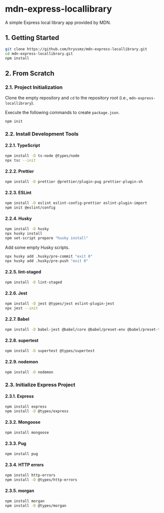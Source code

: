 # mdn-express-locallibrary

A simple Express local library app provided by MDN.

## 1. Getting Started

```bash
git clone https://github.com/hryssmz/mdn-express-locallibrary.git
cd mdn-express-locallibrary.git
npm install
```

## 2. From Scratch

### 2.1. Project Initialization

Clone the empty repository and `cd` to the repository root (i.e., `mdn-express-locallibrary`).

Execute the following commands to create `package.json`.

```bash
npm init
```

### 2.2. Install Development Tools

#### 2.2.1. TypeScript

```bash
npm install -D ts-node @types/node
npx tsc --init
```

#### 2.2.2. Prettier

```bash
npm install -D prettier @prettier/plugin-pug prettier-plugin-sh
```

#### 2.2.3. ESLint

```bash
npm install -D eslint eslint-config-prettier eslint-plugin-import
npm init @eslint/config
```

#### 2.2.4. Husky

```bash
npm install -D husky
npx husky install
npm set-script prepare "husky install"
```

Add some empty Husky scripts.

```bash
npx husky add .husky/pre-commit "exit 0"
npx husky add .husky/pre-push "exit 0"
```

#### 2.2.5. lint-staged

```bash
npm install -D lint-staged
```

#### 2.2.6. Jest

```bash
npm install -D jest @types/jest eslint-plugin-jest
npx jest --init
```

#### 2.2.7. Babel

```bash
npm install -D babel-jest @babel/core @babel/preset-env @babel/preset-typescript
```

#### 2.2.8. supertest

```bash
npm install -D supertest @types/supertest
```

#### 2.2.9. nodemon

```bash
npm install -D nodemon
```

### 2.3. Initialize Express Project

#### 2.3.1. Express

```bash
npm install express
npm install -D @types/express
```

#### 2.3.2. Mongoose

```bash
npm install mongoose
```

#### 2.3.3. Pug

```bash
npm install pug
```

#### 2.3.4. HTTP errors

```bash
npm install http-errors
npm install -D @types/http-errors
```

#### 2.3.5. morgan

```bash
npm install morgan
npm install -D @types/morgan
```
